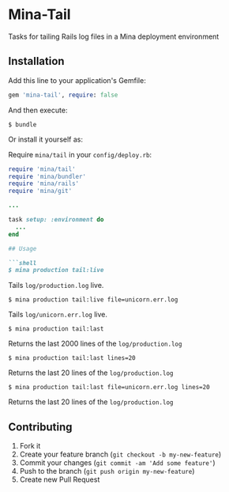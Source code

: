 # Mina-Tail

Tasks for tailing Rails log files in a Mina deployment environment

## Installation

Add this line to your application's Gemfile:

```rb
gem 'mina-tail', require: false
```

And then execute:

```shell
$ bundle
```

Or install it yourself as:


Require `mina/tail` in your `config/deploy.rb`:

```rb
require 'mina/tail'
require 'mina/bundler'
require 'mina/rails'
require 'mina/git'

...

task setup: :environment do
  ...
end

## Usage

```shell
$ mina production tail:live
```

Tails `log/production.log` live.

```shell
$ mina production tail:live file=unicorn.err.log
```

Tails `log/unicorn.err.log` live.

```shell
$ mina production tail:last
```

Returns the last 2000 lines of the `log/production.log`

```shell
$ mina production tail:last lines=20
```

Returns the last 20 lines of the `log/production.log`

```shell
$ mina production tail:last file=unicorn.err.log lines=20
```

Returns the last 20 lines of the `log/production.log`

## Contributing

1. Fork it
2. Create your feature branch (`git checkout -b my-new-feature`)
3. Commit your changes (`git commit -am 'Add some feature'`)
4. Push to the branch (`git push origin my-new-feature`)
5. Create new Pull Request
